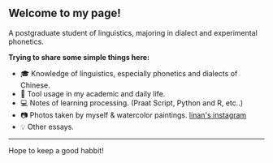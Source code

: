 ## Welcome to my page!

A postgraduate student of linguistics, majoring in dialect and experimental phonetics.

**Trying to share some simple things here:**

- 🎓 Knowledge of linguistics, especially phonetics and dialects of Chinese.
- 📱 Tool usage in my academic and daily life.
- 💻 Notes of learning processing. (Praat Script, Python and R, etc..)
- 📷 Photos taken by myself & watercolor paintings. [linan's instagram](https://www.instagram.com/linansybil/)
- 💡 Other essays.

---
Hope to keep a good habbit!
